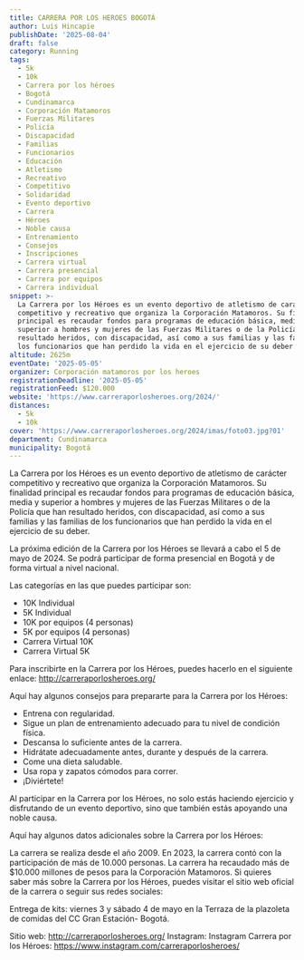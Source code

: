 ```yaml
---
title: CARRERA POR LOS HEROES BOGOTÁ
author: Luis Hincapie
publishDate: '2025-08-04'
draft: false
category: Running
tags:
  - 5k
  - 10k
  - Carrera por los héroes
  - Bogotá
  - Cundinamarca
  - Corporación Matamoros
  - Fuerzas Militares
  - Policía
  - Discapacidad
  - Familias
  - Funcionarios
  - Educación
  - Atletismo
  - Recreativo
  - Competitivo
  - Solidaridad
  - Evento deportivo
  - Carrera
  - Héroes
  - Noble causa
  - Entrenamiento
  - Consejos
  - Inscripciones
  - Carrera virtual
  - Carrera presencial
  - Carrera por equipos
  - Carrera individual
snippet: >-
  La Carrera por los Héroes es un evento deportivo de atletismo de carácter
  competitivo y recreativo que organiza la Corporación Matamoros. Su finalidad
  principal es recaudar fondos para programas de educación básica, media y
  superior a hombres y mujeres de las Fuerzas Militares o de la Policía que han
  resultado heridos, con discapacidad, así como a sus familias y las familias de
  los funcionarios que han perdido la vida en el ejercicio de su deber.
altitude: 2625m
eventDate: '2025-05-05'
organizer: Corporación matamoros por los heroes
registrationDeadline: '2025-05-05'
registrationFeed: $120.000
website: 'https://www.carreraporlosheroes.org/2024/'
distances:
  - 5k
  - 10k
cover: 'https://www.carreraporlosheroes.org/2024/imas/foto03.jpg?01'
department: Cundinamarca
municipality: Bogotá
---
```


La Carrera por los Héroes es un evento deportivo de atletismo de carácter competitivo y recreativo que organiza la
Corporación Matamoros. Su finalidad principal es recaudar fondos para programas de educación básica, media y superior a
hombres y mujeres de las Fuerzas Militares o de la Policía que han resultado heridos, con discapacidad, así como a sus
familias y las familias de los funcionarios que han perdido la vida en el ejercicio de su deber.

La próxima edición de la Carrera por los Héroes se llevará a cabo el 5 de mayo de 2024. Se podrá participar de forma
presencial en Bogotá y de forma virtual a nivel nacional.

Las categorías en las que puedes participar son:

- 10K Individual
- 5K Individual
- 10K por equipos (4 personas)
- 5K por equipos (4 personas)
- Carrera Virtual 10K
- Carrera Virtual 5K

Para inscribirte en la Carrera por los Héroes, puedes hacerlo en el siguiente enlace: <http://carreraporlosheroes.org/>

Aquí hay algunos consejos para prepararte para la Carrera por los Héroes:

- Entrena con regularidad.
- Sigue un plan de entrenamiento adecuado para tu nivel de condición física.
- Descansa lo suficiente antes de la carrera.
- Hidrátate adecuadamente antes, durante y después de la carrera.
- Come una dieta saludable.
- Usa ropa y zapatos cómodos para correr.
- ¡Diviértete!

Al participar en la Carrera por los Héroes, no solo estás haciendo ejercicio y disfrutando de un evento deportivo, sino
que también estás apoyando una noble causa.

Aquí hay algunos datos adicionales sobre la Carrera por los Héroes:

La carrera se realiza desde el año 2009.
En 2023, la carrera contó con la participación de más de 10.000 personas.
La carrera ha recaudado más de $10.000 millones de pesos para la Corporación Matamoros.
Si quieres saber más sobre la Carrera por los Héroes, puedes visitar el sitio web oficial de la carrera o seguir sus
redes sociales:

Entrega de kits: viernes 3 y sábado 4 de mayo en la Terraza de la plazoleta de comidas del CC Gran Estación- Bogotá.

Sitio web: http://carreraporlosheroes.org/
Instagram: Instagram Carrera por los Héroes: https://www.instagram.com/carreraporlosheroes/
